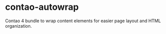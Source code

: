 # contao-autowrap
Contao 4 bundle to wrap content elements for easier page layout and HTML organization.
